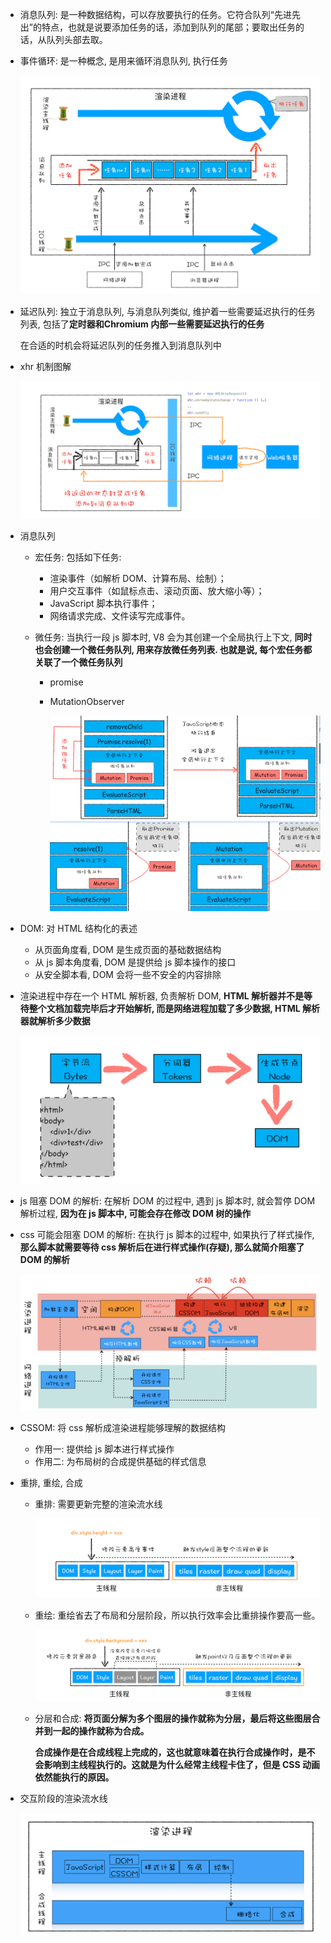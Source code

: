 * 消息队列: 是一种数据结构，可以存放要执行的任务。它符合队列“先进先出”的特点，也就是说要添加任务的话，添加到队列的尾部；要取出任务的话，从队列头部去取。

* 事件循环: 是一种概念, 是用来循环消息队列, 执行任务

  ![img](./img/01.png)

* 延迟队列: 独立于消息队列, 与消息队列类似, 维护着一些需要延迟执行的任务列表, 包括了**定时器和Chromium 内部一些需要延迟执行的任务**

  在合适的时机会将延迟队列的任务推入到消息队列中

* xhr 机制图解

  ![img](./img/02.png)

* 消息队列

  * 宏任务: 包括如下任务:

    * 渲染事件（如解析 DOM、计算布局、绘制）；
    * 用户交互事件（如鼠标点击、滚动页面、放大缩小等）；
    * JavaScript 脚本执行事件；
    * 网络请求完成、文件读写完成事件。

  * 微任务: 当执行一段 js 脚本时,  V8 会为其创建一个全局执行上下文, **同时也会创建一个微任务队列, 用来存放微任务列表. 也就是说, 每个宏任务都关联了一个微任务队列**

    * promise

    * MutationObserver

      ![image-20210809195851552](./img/03.png)

* DOM: 对 HTML 结构化的表述

  * 从页面角度看,  DOM 是生成页面的基础数据结构
  * 从 js 脚本角度看, DOM 是提供给 js 脚本操作的接口
  * 从安全脚本看, DOM 会将一些不安全的内容排除

* 渲染进程中存在一个 HTML 解析器, 负责解析 DOM, **HTML 解析器并不是等待整个文档加载完毕后才开始解析, 而是网络进程加载了多少数据, HTML 解析器就解析多少数据**

  ![img](./img/04.png)

* js 阻塞 DOM 的解析: 在解析 DOM 的过程中, 遇到 js 脚本时, 就会暂停 DOM 解析过程, **因为在 js 脚本中, 可能会存在修改 DOM 树的操作**

* css 可能会阻塞 DOM 的解析: 在执行 js 脚本的过程中, 如果执行了样式操作, **那么脚本就需要等待 css 解析后在进行样式操作(存疑), 那么就简介阻塞了 DOM 的解析**

  ![img](./img/05.png)

* CSSOM: 将 css 解析成渲染进程能够理解的数据结构

  * 作用一: 提供给 js 脚本进行样式操作
  * 作用二: 为布局树的合成提供基础的样式信息

* 重排, 重绘, 合成

  * 重排: 需要更新完整的渲染流水线

    ![img](./img/06.png)

  * 重绘: 重绘省去了布局和分层阶段，所以执行效率会比重排操作要高一些。

    ![img](./img/07.png)

  * 分层和合成: **将页面分解为多个图层的操作就称为分层，最后将这些图层合并到一起的操作就称为合成。**

    **合成操作是在合成线程上完成的，这也就意味着在执行合成操作时，是不会影响到主线程执行的。这就是为什么经常主线程卡住了，但是 CSS 动画依然能执行的原因。**

* 交互阶段的渲染流水线

  ![img](./img/08.png)
